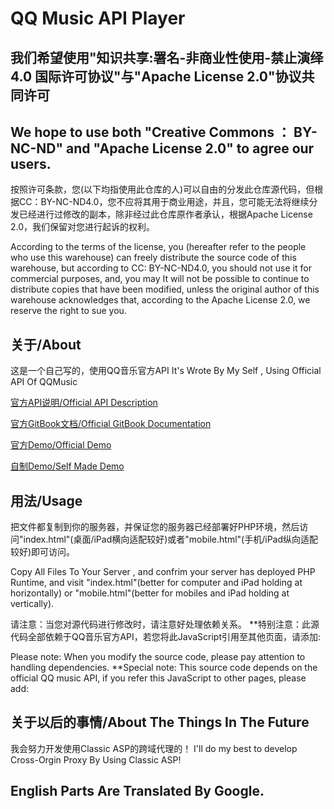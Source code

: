 # QQ Music API Player

## 我们希望使用"知识共享:署名-非商业性使用-禁止演绎 4.0 国际许可协议"与"Apache License 2.0"协议共同许可

## We hope to use both "Creative Commons ： BY-NC-ND" and "Apache License 2.0" to agree our users.

按照许可条款，您(以下均指使用此仓库的人)可以自由的分发此仓库源代码，但根据CC：BY-NC-ND4.0，您不应将其用于商业用途，并且，您可能无法将继续分发已经进行过修改的副本，除非经过此仓库原作者承认，根据Apache License 2.0，我们保留对您进行起诉的权利。

According to the terms of the license, you (hereafter refer to the people who use this warehouse) can freely distribute the source code of this warehouse, but according to CC: BY-NC-ND4.0, you should not use it for commercial purposes, and, you may It will not be possible to continue to distribute copies that have been modified, unless the original author of this warehouse acknowledges that, according to the Apache License 2.0, we reserve the right to sue you.

## 关于/About

这是一个自己写的，使用QQ音乐官方API
It's Wrote By My Self , Using Official API Of QQMusic


[官方API说明/Official API Description](https://y.qq.com/m/api/open/index.html)

[官方GitBook文档/Official GitBook Documentation](https://xingqiao.gitbooks.io/qmplayer/content/)

[官方Demo/Official Demo](http://y.qq.com/m/demo/2017/player.html)

[自制Demo/Self Made Demo](http://39.101.194.181/proj/qqmusic/)


## 用法/Usage

把文件都复制到你的服务器，并保证您的服务器已经部署好PHP环境，然后访问"index.html"(桌面/iPad横向适配较好)或者"mobile.html"(手机/iPad纵向适配较好)即可访问。

Copy All Files To Your Server , and confrim your server has deployed PHP Runtime, and visit "index.html"(better for computer and iPad holding at horizontally) or "mobile.html"(better for mobiles and iPad holding at vertically).

请注意：当您对源代码进行修改时，请注意好处理依赖关系。
  **特别注意：此源代码全部依赖于QQ音乐官方API，若您将此JavaScript引用至其他页面，请添加:<script src="https://y.gtimg.cn/music/h5/player/player.js?max_age=2592000"></script>
    

Please note: When you modify the source code, please pay attention to handling dependencies. 
  **Special note: This source code depends on the official QQ music API, if you refer this JavaScript to other pages, please add:
    <script src="https://y.gtimg.cn/music/h5/player/player.js?max_age=2592000"></script>
## 关于以后的事情/About The Things In The Future

我会努力开发使用Classic ASP的跨域代理的！
I'll do my best to develop Cross-Orgin Proxy By Using Classic ASP!


## English Parts Are Translated By Google.
